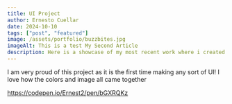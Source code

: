 ```yaml
---
title: UI Project
author: Ernesto Cuellar
date: 2024-10-10
tags: ["post", "featured"]
image: /assets/portfolio/buzzbites.jpg
imageAlt: This is a test My Second Article
description: Here is a showcase of my most recent work where i created a UI showcasing with a "buy now" button
---
```


I am very proud of this project as it is the first time making any sort of UI! I love how the colors and image all came together

https://codepen.io/Ernest2/pen/bGXRQKz



